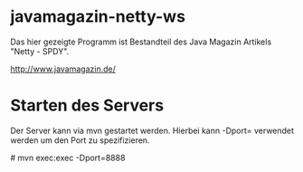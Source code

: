 javamagazin-netty-ws
=================

Das hier gezeigte Programm ist Bestandteil des Java Magazin Artikels "Netty - SPDY".

http://www.javamagazin.de/

Starten des Servers
=================
Der Server kann via mvn gestartet werden. Hierbei kann -Dport= verwendet werden um den Port zu spezifizieren.

\# mvn exec:exec -Dport=8888


